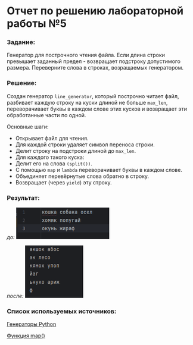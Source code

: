 # Отчет по решению лабораторной работы №5

### Задание:

Генератор для построчного чтения файла. Если длина строки превышает заданный предел - 
возвращает подстроку допустимого размера. Переверните слова в строках, возращаемых генератором.

### Решение:

Создан генератор `line_generator`, который построчно читает файл, разбивает 
каждую строку на куски длиной не больше `max_len`, переворачивает буквы в каждом слове этих кусков 
и возвращает эти обработанные части по одной.

Основные шаги:

* Открывает файл для чтения. 
* Для каждой строки удаляет символ переноса строки.
* Делит строку на подстроки длиной до `max_len`. 
* Для каждого такого куска:
* Делит его на слова `(split())`. 
* С помощью `map` и `lambda` переворачивает буквы в каждом слове. 
* Объединяет перевёрнутые слова обратно в строку. 
* Возвращает (через `yield`) эту строку.

### Результат:

*до:*
![img_1.png](img_1.png)

*после:*
![img.png](img.png)

### Список используемых источников:

[Генераторы Python](https://skillbox.ru/media/code/generatory_python_chto_eto_takoe_i_zachem_oni_nuzhny/)

[Функция map()](https://skillbox.ru/media/code/funkciya-map-v-python-zachem-nuzhna-i-kak-ey-polzovatsya/#stk-3)
